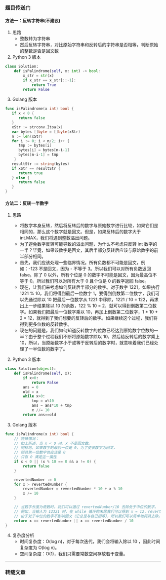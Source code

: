 <h3 align="left" font-face="Monaco"><a herf="https://leetcode.cn/problems/palindrome-number/">题目传送门</a></h3>
<h4 align="left" font-face="Monaco">方法一：反转字符串(不建议)</a></h4>

1. 思路
   - 整数转为字符串
   - 然后反转字符串，对比原始字符串和反转后的字符串是否相等，判断原始的整数是否是回文数
2. Python 3 版本
```python
class Solution:
    def isPalindrome(self, x: int) -> bool:
        x_str = str(x)
        if x_str == x_str[::-1]:
            return True
        return False
```
3. Golang 版本
```go
func isPalindrome(x int) bool {
   if x < 0 {
      return false
   }
   xStr := strconv.Itoa(x)
   var bytes []byte = []byte(xStr)
   n := len(xStr)
   for i := 0; i < n/2; i++ {
      tmp := bytes[i]
	  bytes[i] = bytes[n-i-1]
	  bytes[n-i-1] = tmp
	}
   resultStr := string(bytes)
   if xStr == resultStr {
      return true
   } else {
      return false
   }
}
```

<h4 align="left" font-face="Monaco">方法二：反转一半数字</a></h4>

1. 思路
   - 将数字本身反转，然后将反转后的数字与原始数字进行比较，如果它们是相同的，那么这个数字就是回文。但是，如果反转后的数字大于 int.MAX，我们将遇到整数溢出问题。
   - 为了避免数字反转可能导致的溢出问题，为什么不考虑只反转 int 数字的一半？毕竟，如果该数字是回文，其后半部分反转后应该与原始数字的前半部分相同。 
   - 首先，我们应该处理一些临界情况。所有负数都不可能是回文，例如：-123 不是回文，因为 - 不等于 3。所以我们可以对所有负数返回 false。除了 0 以外，所有个位是 0 的数字不可能是回文，因为最高位不等于 0。所以我们可以对所有大于 0 且个位是 0 的数字返回 false。 
   - 现在，让我们来考虑如何反转后半部分的数字。对于数字 1221，如果执行 1221 % 10，我们将得到最后一位数字 1，要得到倒数第二位数字，我们可以先通过除以 10 把最后一位数字从 1221 中移除，1221 / 10 = 122，再求出上一步结果除以 10 的余数，122 % 10 = 2，就可以得到倒数第二位数字。如果我们把最后一位数字乘以 10，再加上倒数第二位数字，1 * 10 + 2 = 12，就得到了我们想要的反转后的数字。如果继续这个过程，我们将得到更多位数的反转数字。 
   - 现在的问题是，我们如何知道反转数字的位数已经达到原始数字位数的一半？由于整个过程我们不断将原始数字除以 10，然后给反转后的数字乘上 10，所以，当原始数字小于或等于反转后的数字时，就意味着我们已经处理了一半位数的数字了。

2. Python 3 版本
```python
class Solution(object):
    def isPalindrome(self, x):
        if x<0:
            return False
        ans = 0
        old = x
        while x>0:
            tmp = x%10
            ans = ans*10 + tmp
            x //= 10
        return ans==old
```
3. Golang 版本
```go
func isPalindrome(x int) bool {
    // 特殊情况：
    // 如上所述，当 x < 0 时，x 不是回文数。
    // 同样地，如果数字的最后一位是 0，为了使该数字为回文，
    // 则其第一位数字也应该是 0
    // 只有 0 满足这一属性
    if x < 0 || (x % 10 == 0 && x != 0) {
        return false
    }

    revertedNumber := 0
    for x > revertedNumber {
        revertedNumber = revertedNumber * 10 + x % 10
        x /= 10
    }

    // 当数字长度为奇数时，我们可以通过 revertedNumber/10 去除处于中位的数字。
    // 例如，当输入为 12321 时，在 while 循环的末尾我们可以得到 x = 12，revertedNumber = 123，
    // 由于处于中位的数字不影响回文（它总是与自己相等），所以我们可以简单地将其去除。
    return x == revertedNumber || x == revertedNumber / 10
}
```
4. 复杂度分析 
   - 时间复杂度：O(log n)，对于每次迭代，我们会将输入除以 10 ，因此时间复杂度为 O(log n)。 
   - 空间复杂度：O(1)，我们只需要常数空间存放若干变量。

-------
<h3 align="left" font-face="Monaco"><a herf="https://leetcode.cn/problems/palindrome-number/solution/hui-wen-shu-by-leetcode-solution/">转载文章</a></h3>


